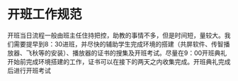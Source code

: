 # 开班工作规范



开班当日流程一般由班主任住持把控，助教的事情不多，但是时间短，量较大。我们需要提早到8：30进班，并尽快的辅助学生完成环境的搭建（共屏软件、传智播放器、飞秋等的安装）、播放器的证书的搜集及开班考试。尽量在9：00开班典礼开始前完成环境搭建的工作，证书可以在接下的两天之内收集完成。开班典礼完成后进行开班考试

